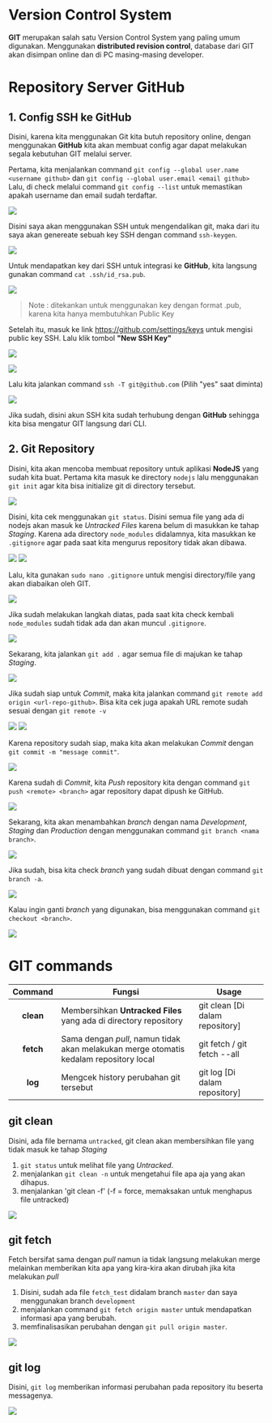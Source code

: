 # Version Control System
**GIT** merupakan salah satu Version Control System yang paling umum digunakan. Menggunakan **distributed revision control**, database dari GIT akan disimpan online dan di PC masing-masing developer.

# Repository Server GitHub
## 1. Config SSH ke GitHub
Disini, karena kita menggunakan Git kita butuh repository online, dengan menggunakan **GitHub** kita akan membuat config agar dapat melakukan segala kebutuhan GIT melalui server.

Pertama, kita menjalankan command `git config --global user.name <username github>` dan `git config --global user.email <email github>`
Lalu, di check melalui command `git config --list` untuk memastikan apakah username dan email sudah terdaftar.

![](https://github.com/ademuh/devops13-dumbways-ade/blob/main/Stage-1/day-4/media/1.png?raw=true)

Disini saya akan menggunakan SSH untuk mengendalikan git, maka dari itu saya akan genereate sebuah key SSH dengan command `ssh-keygen`.

![](https://github.com/ademuh/devops13-dumbways-ade/blob/main/Stage-1/day-4/media/1-1.png?raw=true)

Untuk mendapatkan key dari SSH untuk integrasi ke **GitHub**, kita langsung gunakan command `cat .ssh/id_rsa.pub`.

![](https://github.com/ademuh/devops13-dumbways-ade/blob/main/Stage-1/day-4/media/1-2.png?raw=true)
> Note : ditekankan untuk menggunakan key dengan format .pub, karena kita hanya membutuhkan Public Key

Setelah itu, masuk ke link https://github.com/settings/keys untuk mengisi public key SSH.
Lalu klik tombol **"New SSH Key"**

![](https://github.com/ademuh/devops13-dumbways-ade/blob/main/Stage-1/day-4/media/1-3.png?raw=true)

![](https://github.com/ademuh/devops13-dumbways-ade/blob/main/Stage-1/day-4/media/1-4.png?raw=true)

Lalu kita jalankan command `ssh -T git@github.com` (Pilih "yes" saat diminta)

![](https://github.com/ademuh/devops13-dumbways-ade/blob/main/Stage-1/day-4/media/1-5.png?raw=true)

Jika sudah, disini akun SSH kita sudah terhubung dengan **GitHub** sehingga kita bisa mengatur GIT langsung dari CLI.

## 2. Git Repository
Disini, kita akan mencoba membuat repository untuk aplikasi **NodeJS** yang sudah kita buat.
Pertama kita masuk ke directory `nodejs` lalu menggunakan `git init` agar kita bisa initialize git di directory tersebut.

![](https://github.com/ademuh/devops13-dumbways-ade/blob/main/Stage-1/day-4/media/2.png?raw=true)

Disini, kita cek menggunakan `git status`. Disini semua file yang ada di nodejs akan masuk ke _Untracked Files_ karena belum di masukkan ke tahap _Staging_.
Karena ada directory `node_modules` didalamnya, kita masukkan ke `.gitignore` agar pada saat kita mengurus repository tidak akan dibawa.

![](https://github.com/ademuh/devops13-dumbways-ade/blob/main/Stage-1/day-4/media/2-1.png?raw=true)
![](https://github.com/ademuh/devops13-dumbways-ade/blob/main/Stage-1/day-4/media/2-2.png?raw=true)

Lalu, kita gunakan `sudo nano .gitignore` untuk mengisi directory/file yang akan diabaikan oleh GIT.

![](https://github.com/ademuh/devops13-dumbways-ade/blob/main/Stage-1/day-4/media/2-3.png?raw=true)

Jika sudah melakukan langkah diatas, pada saat kita check kembali `node_modules` sudah tidak ada dan akan muncul `.gitignore`.

![](https://github.com/ademuh/devops13-dumbways-ade/blob/main/Stage-1/day-4/media/2-4.png?raw=true)

Sekarang, kita jalankan `git add .` agar semua file di majukan ke tahap _Staging_.

![](https://github.com/ademuh/devops13-dumbways-ade/blob/main/Stage-1/day-4/media/2-5.png?raw=true)

Jika sudah siap untuk _Commit_, maka kita jalankan command `git remote add origin <url-repo-github>`.
Bisa kita cek juga apakah URL remote sudah sesuai dengan `git remote -v`

![](https://github.com/ademuh/devops13-dumbways-ade/blob/main/Stage-1/day-4/media/2-6.png?raw=true)
![](https://github.com/ademuh/devops13-dumbways-ade/blob/main/Stage-1/day-4/media/2-7.png?raw=true)

Karena repository sudah siap, maka kita akan melakukan _Commit_ dengan `git commit -m "message commit"`.

![](https://github.com/ademuh/devops13-dumbways-ade/blob/main/Stage-1/day-4/media/2-8.png?raw=true)

Karena sudah di _Commit_, kita _Push_ repository kita dengan command `git push <remote> <branch>` agar repository dapat dipush ke GitHub.

![](https://github.com/ademuh/devops13-dumbways-ade/blob/main/Stage-1/day-4/media/2-9.png?raw=true)

Sekarang, kita akan menambahkan _branch_ dengan nama _Development_, _Staging_ dan _Production_ dengan menggunakan command `git branch <nama branch>`.

![](https://github.com/ademuh/devops13-dumbways-ade/blob/main/Stage-1/day-4/media/3.png?raw=true)

Jika sudah, bisa kita check _branch_ yang sudah dibuat dengan command `git branch -a`.

![](https://github.com/ademuh/devops13-dumbways-ade/blob/main/Stage-1/day-4/media/3-1.png?raw=true)

Kalau ingin ganti _branch_ yang digunakan, bisa menggunakan command `git checkout <branch>`.

![](https://github.com/ademuh/devops13-dumbways-ade/blob/main/Stage-1/day-4/media/3-2.png?raw=true)

# GIT commands

| Command   |      Fungsi  | Usage |
|:----------:|-------------|--------------------|
| **clean** | Membersihkan **Untracked Files** yang ada di directory repository  | git clean [Di dalam repository] |
| **fetch** | Sama dengan _pull_, namun tidak akan melakukan merge otomatis kedalam repository local | git fetch <remote> <branch> / git fetch --all|
| **log** | Mengcek history perubahan git tersebut  | git log [Di dalam repository] |

## git clean

Disini, ada file bernama `untracked`, git clean akan membersihkan file yang tidak masuk ke tahap _Staging_

1. `git status` untuk melihat file yang _Untracked_.
2. menjalankan `git clean -n` untuk mengetahui file apa aja yang akan dihapus.
3. menjalankan 'git clean -f' (-f = force, memaksakan untuk menghapus file untracked)

![](https://github.com/ademuh/devops13-dumbways-ade/blob/main/Stage-1/day-4/media/5.png?raw=true)

## git fetch

Fetch bersifat sama dengan _pull_ namun ia tidak langsung melakukan merge melainkan memberikan kita apa yang kira-kira akan dirubah jika kita melakukan _pull_

1. Disini, sudah ada file `fetch_test` didalam branch `master` dan saya menggunakan branch `development`
2. menjalankan command `git fetch origin master` untuk mendapatkan informasi apa yang berubah.
3. memfinalisasikan perubahan dengan `git pull origin master`.

![](https://github.com/ademuh/devops13-dumbways-ade/blob/main/Stage-1/day-4/media/6.png?raw=true)

## git log

Disini, `git log` memberikan informasi perubahan pada repository itu beserta messagenya. 

![](https://github.com/ademuh/devops13-dumbways-ade/blob/main/Stage-1/day-4/media/7.png?raw=true)
